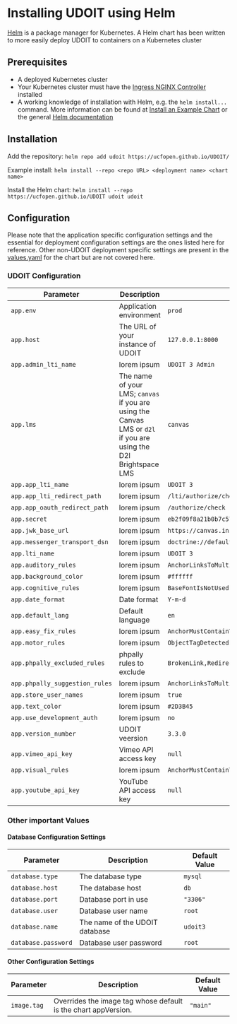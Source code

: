 # Installing UDOIT using Helm

[Helm](https://helm.sh/) is a package manager for Kubernetes. A Helm chart has been written to more easily deploy UDOIT to containers on a Kubernetes cluster

## Prerequisites

* A deployed Kubernetes cluster
* Your Kubernetes cluster must have the [Ingress NGINX Controller](https://github.com/kubernetes/ingress-nginx) installed
* A working knowledge of installation with Helm, e.g. the `helm install...` command. More information can be found at [Install an Example Chart](https://helm.sh/docs/intro/quickstart/#install-an-example-chart) or the general [Helm documentation](https://helm.sh/docs/)

## Installation

Add the repository: `helm repo add udoit https://ucfopen.github.io/UDOIT/`

Example install: `helm install --repo <repo URL> <deployment name> <chart name>`

Install the Helm chart: `helm install --repo https://ucfopen.github.io/UDOIT udoit udoit`

## Configuration

Please note that the application specific configuration settings and the essential for deployment configuration settings are the ones listed here for reference. Other non-UDOIT deployment specific settings are present in the [values.yaml](/charts/udoit/values.yaml) for the chart but are not covered here.

### UDOIT Configuration

| Parameter | Description | Default Value
| --- | --- | --- |
| `app.env` | Application environment | `prod`
| `app.host` | The URL of your instance of UDOIT | `127.0.0.1:8000`
| `app.admin_lti_name` | lorem ipsum | `UDOIT 3 Admin`
| `app.lms` | The name of your LMS; `canvas` if you are using the Canvas LMS or `d2l` if you are using the D2l Brightspace LMS | `canvas`
| `app.app_lti_name` | lorem ipsum | `UDOIT 3`
| `app.app_lti_redirect_path` | lorem ipsum | `/lti/authorize/check`
| `app.app_oauth_redirect_path` | lorem ipsum | `/authorize/check`
| `app.secret` | lorem ipsum | `eb2f09f8a21b0b7c57b9fc36eee250eb`
| `app.jwk_base_url` | lorem ipsum | `https://canvas.instructure.com/`
| `app.messenger_transport_dsn` | lorem ipsum | `doctrine://default`
| `app.lti_name` | lorem ipsum | `UDOIT 3`
| `app.auditory_rules` | lorem ipsum | `AnchorLinksToMultiMediaRequireTranscript,AnchorLinksToSoundFilesNeedTranscripts,ObjectMustContainText,ObjectTagDetected,VideoCaptionsMatchCourseLanguage,VideoEmbedCheck,VideoProvidesCaptions,VideosEmbeddedOrLinkedNeedCaptions,VideosEmbeddedOrLinkedNeedCaptions,VideosHaveAutoGeneratedCaptions`
| `app.background_color` | lorem ipsum | `#ffffff`
| `app.cognitive_rules` | lorem ipsum | `BaseFontIsNotUsed,BlinkIsNotUsed,ContentTooLong,DocumentReadingDirection,FontIsNotUsed,HeadingsInOrder,MarqueeIsNotUsed,NoHeadings,ObjectTagDetected,ParagraphNotUsedAsHeader,TableDataShouldHaveTableHeader,TableHeaderShouldHaveScope`
| `app.date_format` | Date format | `Y-m-d`
| `app.default_lang` | Default language | `en`
| `app.easy_fix_rules` | lorem ipsum | `AnchorMustContainText,AnchorSuspiciousLinkText,CssTextHasContrast,CssTextStyleEmphasize,HeadersHaveText,ImageAltIsDifferent,ImageAltIsTooLong,ImageHasAlt,ImageHasAltDecorative,ParagraphNotUsedAsHeader,ImageAltNotPlaceholder`
| `app.motor_rules` | lorem ipsum | `ObjectTagDetected`
| `app.phpally_excluded_rules` | phpally rules to exclude | `BrokenLink,RedirectedLink`
| `app.phpally_suggestion_rules` | lorem ipsum | `AnchorLinksToMultiMediaRequireTranscript,AnchorLinksToSoundFilesNeedTranscripts,AnchorSuspiciousLinkText,ContentTooLong,IframeNotHandled,InputImageNotDecorative,NoHeadings,ObjectTagDetected,ParagraphNotUsedAsHeader,PreShouldNotBeUsedForTabularValues,RedirectedLink,EmbedTagDetected,IframeNotHandled`
| `app.store_user_names` | lorem ipsum | `true`
| `app.text_color` | lorem ipsum | `#2D3B45`
| `app.use_development_auth` | lorem ipsum | `no`
| `app.version_number` | UDOIT veersion | `3.3.0`
| `app.vimeo_api_key` | Vimeo API access key | `null`
| `app.visual_rules` | lorem ipsum | `AnchorMustContainText,AnchorSuspiciousLinkText,BaseFontIsNotUsed,CssTextHasContrast,CssTextStyleEmphasize,FontIsNotUsed,HeadersHaveText,HeadingsInOrder,ImageAltIsDifferent,ImageAltIsTooLong,ImageAltNotEmptyInAnchor,ImageAltNotPlaceholder,ImageHasAlt,ImageHasAltDecorative,ImageHasLongDescription,InputImageNotDecorative,NoHeadings,ObjectTagDetected,ParagraphNotUsedAsHeader,PreShouldNotBeUsedForTabularValues,TableDataShouldHaveTableHeader,TableHeaderShouldHaveScope`
| `app.youtube_api_key` | YouTube API access key | `null`

### Other important Values

#### Database Configuration Settings

| Parameter | Description | Default Value
| --- | --- | --- |
| `database.type` | The database type | `mysql`
| `database.host` | The database host | `db`
| `database.port` | Database port in use | `"3306"`
| `database.user` | Database user name | `root`
| `database.name` | The name of the UDOIT database | `udoit3`
| `database.password` | Database user password | `root`

#### Other Configuration Settings

| Parameter | Description | Default Value
| --- | --- | --- |
| `image.tag` | Overrides the image tag whose default is the chart appVersion. | `"main"`